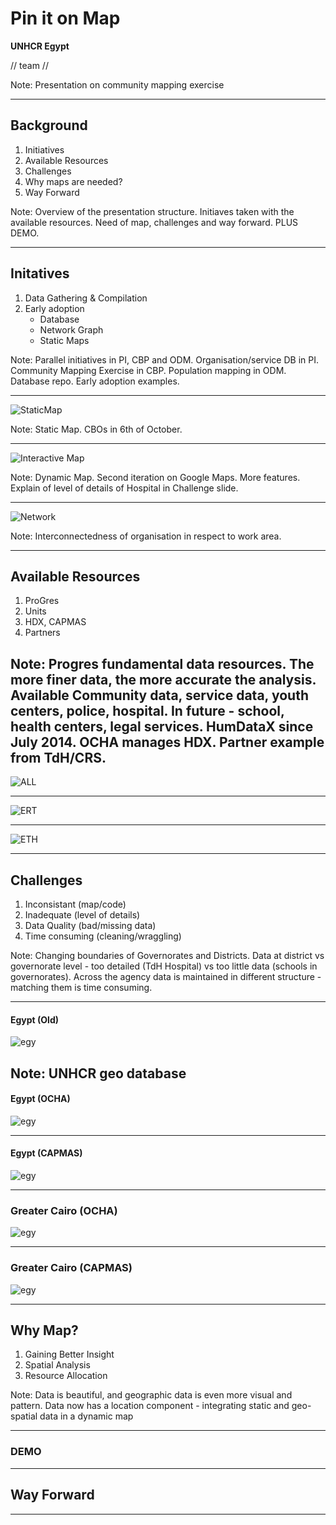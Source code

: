
# Pin it on Map  

**UNHCR Egypt**

// team // 

Note: Presentation on community mapping exercise

---

## Background
1. Initiatives <!-- .element: class="fragment highlight-current-blue" -->
1. Available Resources <!-- .element: class="fragment highlight-current-blue" -->
1. Challenges <!-- .element: class="fragment highlight-current-blue" -->
1. Why maps are needed?  <!-- .element: class="fragment highlight-current-blue" -->
1. Way Forward<!-- .element: class="fragment highlight-current-blue" -->

Note: Overview of the presentation structure. Initiaves taken with the available resources. Need of map, challenges and way forward. PLUS DEMO.

---

## Initatives
1. Data Gathering & Compilation <!-- .element: class="fragment highlight-current-blue" -->
1. Early adoption <!-- .element: class="fragment highlight-current-blue" -->
	* Database 
	* Network Graph 
	* Static Maps 


Note: Parallel initiatives in PI, CBP and ODM. Organisation/service DB in PI. Community Mapping Exercise in CBP. Population mapping in ODM. Database repo. Early adoption examples.

----

![StaticMap](staticmap.png)

Note: Static Map. CBOs in 6th of October. 

----

![Interactive Map](staticmap02.png)

Note: Dynamic Map. Second iteration on Google Maps. More features. Explain of level of details of Hospital in Challenge slide.

----

![Network](networkgraph.png)

Note: Interconnectedness of organisation in respect to work area.

---

## Available Resources
1. ProGres <!-- .element: class="fragment highlight-current-blue" -->
1. Units <!-- .element: class="fragment highlight-current-blue" -->
1. HDX, CAPMAS <!-- .element: class="fragment highlight-current-blue" -->
1. Partners <!-- .element: class="fragment highlight-current-blue" -->

Note: Progres fundamental data resources. The more finer data, the more accurate the analysis. Available Community data, service data, youth centers, police, hospital. In future - school, health centers, legal services. HumDataX since July 2014. OCHA manages HDX. Partner example from TdH/CRS.
----

![ALL](population_all.png)

----

![ERT](population_ert.png)

----


![ETH](population_eth.png)

---

## Challenges
1. Inconsistant (map/code)<!-- .element: class="fragment highlight-current-blue" -->
1. Inadequate (level of details)<!-- .element: class="fragment highlight-current-blue" -->
1. Data Quality (bad/missing data)<!-- .element: class="fragment highlight-current-blue" -->
1. Time consuming (cleaning/wraggling) <!-- .element: class="fragment highlight-current-blue" -->

Note: Changing boundaries of Governorates and Districts. Data at district vs governorate level - too detailed (TdH Hospital) vs too little data (schools in governorates). Across the agency data is maintained in different structure - matching them is time consuming. 

----

#### Egypt (Old)

![egy](egy_01.png)

Note: UNHCR geo database
----

#### Egypt (OCHA)

![egy](egy_02.png)


----

#### Egypt (CAPMAS)

![egy](egy_03.png)

----

### Greater Cairo (OCHA)

![egy](egy_02_adm2_ocha.png)

----

### Greater Cairo (CAPMAS)

![egy](egy_02_adm2_capmas.png)

---

## Why Map?

1. Gaining Better Insight <!-- .element: class="fragment highlight-current-blue" -->
1. Spatial Analysis<!-- .element: class="fragment highlight-current-blue" -->
1. Resource Allocation<!-- .element: class="fragment highlight-current-blue" -->

Note: Data is beautiful, and geographic data is even more visual and pattern. Data now has a location component - integrating static and geo-spatial data in a dynamic map

----

### DEMO

---

## Way Forward



---

